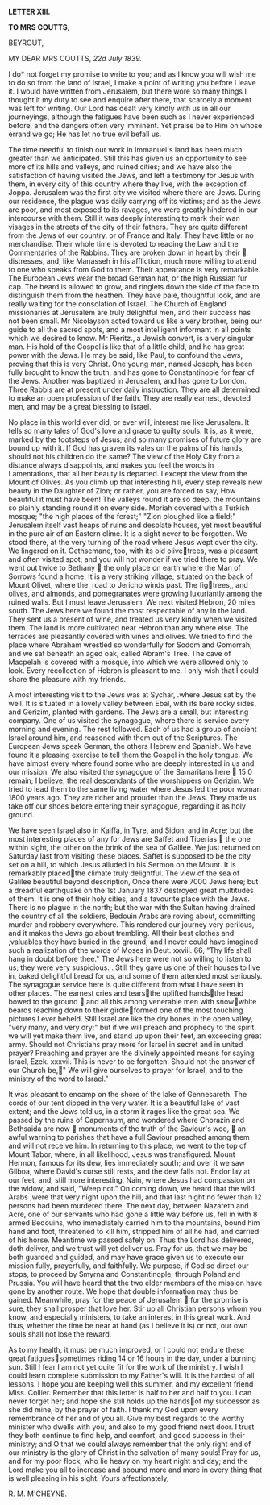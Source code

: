 ﻿**LETTER XIII.**

**TO MRS COUTTS,**

BEYROUT,

MY DEAR MRS COUTTS, 	*22d July 1839.*

I do* not forget my promise to write to you; and as I know you will wish me to do so from the land of Israel, I make a point of writing you before I leave it. I would have written from Jerusalem, but there wore so many things I thought it my duty to see and enquire after there, that scarcely a moment was left for writing. Our Lord has dealt very kindly with us in all our journeyings, although the fatigues have been such as I never experienced before, and the dangers often very imminent. Yet praise be to Him on whose errand we go; He has let no true evil befall us.

The time needful to finish our work in Immanuel's land has been much greater than we anticipated. Still this has given us an opportunity to see more of its hills and valleys, and ruined cities; and we have also the satisfaction of having visited the Jews, and left a testimony for Jesus with them, in every city of this country where they live, with the exception of Joppa. Jerusalem was the first city we visited where there are Jews. During our residence, the plague was daily carrying off its victims; and as the Jews are poor, and most exposed to its ravages, we were greatly hindered in our intercourse with them. Still it was deeply interesting to mark their wan visages in the streets of the city of their fathers. They are quite different from the Jews of our country, or of France and Italy. They have little or no merchandise. Their whole time is devoted to reading the Law and the Commentaries of the Rabbins. They are broken down in heart by their  distresses, and, like Manasseh in his affliction, much more willing to attend to one who speaks from God to them. Their appearance is very remarkable. The European Jews wear the broad German hat, or the high Russian fur cap. The beard is allowed to grow, and ringlets down the side of the face to distinguish them from the heathen. They have pale, thoughtful look, and are really waiting for the consolation of Israel. The Church of England missionaries at Jerusalem are truly delightful men, and their success has not been small. Mr Nicolayson acted toward us like a very brother, being our guide to all the sacred spots, and a most intelligent informant in all points which we desired to know. Mr Pieritz., a Jewish convert, is a very singular man. His hold of the Gospel is like that of a little child, and he has great power with the Jews. He may be said, like Paul, to confound the Jews, proving that this is very Christ. One young man, named Joseph, has been fully brought to know the truth, and has gone to Constantinople for fear of the Jews. Another was baptized in Jerusalem, and has gone to London. Three Rabbis are at present under daily instruction. They are all determined to make an open profession of the faith. They are really earnest, devoted men, and may be a great blessing to Israel.

No place in this world ever did, or ever will, interest me like Jerusalem. It tells so many tales of God's love and grace to guilty souls. It is, as it were, marked by the footsteps of Jesus; and so many promises of future glory are bound up with it. If God has graven its vales on the palms of his hands, should not his children do the same? The view of the Holy City from a distance always disappoints, and makes you feel the words in Lamentations, that all her beauty is departed. I except the view from the Mount of Olives. As you climb up that interesting hill, every step reveals new beauty in the Daughter of Zion; or rather, you are forced to say, How beautiful it must have been! The valleys round it are so deep, the mountains so plainly standing round it on every side. Moriah covered with a Turkish mosque; "the high places of the forest;" "Zion ploughed like a field;" Jerusalem itself vast heaps of ruins and desolate houses, yet most beautiful in the pure air of an Eastern clime. It is a sight never to be forgotten. We stood there, at the very turning of the road where Jesus wept over the city. We lingered on it.  Gethsemane, too, with its old olivetrees, was a pleasant and often visited spot; and you will not wonder if we tried there to pray. We went out twice to Bethany  the only place on earth where the Man of Sorrows found a home. It is a very striking village, situated on the back of Mount Olivet, where the. road to Jericho winds past. The figtrees,, and olives, and almonds, and pomegranates were growing luxuriantly among the ruined walls. But I must leave Jerusalem. We next visited Hebron, 20 miles south. The Jews here we found the most respectable of any in the land. They sent us a present of wine, and treated us very kindly when we visited them. The land is more cultivated near Hebron than any where else. The terraces are pleasantly covered with vines and olives. We tried to find the place where Abraham wrestled so wonderfully for Sodom and Gomorrah; and we sat beneath an aged oak, called Abram's Tree. The cave of Macpelah is covered with a mosque, into which we were allowed only to look. Every recollection of Hebron is pleasant to me. I only wish that I could share the pleasure with my friends.

A most interesting visit to the Jews was at Sychar, .where Jesus sat by the well. It is situated in a lovely valley between Ebal, with its bare rocky sides, and Gerizim, planted with gardens. The Jews are a small, but interesting company. One of us visited the synagogue, where there is service every morning and evening. The rest followed. Each of us had a group of ancient Israel around him, and reasoned with them out of the Scriptures. The European Jews speak German, the others Hebrew and Spanish. We have found it a pleasing exercise to tell them the Gospel in the holy tongue. We have almost every where found some who are deeply interested in us and our mission. We also visited the synagogue of the Samaritans here  15 0 remain; I believe, the real descendants of the worshippers on Gerizim. We tried to lead them to the same living water where Jesus led the poor woman 1800 years ago. They are richer and prouder than the Jews. They made us take off our shoes before entering their synagogue, regarding it as holy ground.

We have seen Israel also in Kaiffa, in Tyre, and Sidon, and in Acre; but the most interesting places of any for Jews are Saffet and Tiberias  the one within sight, the other on the brink of the sea of Galilee. We just returned on Saturday last from visiting these places. Saffet is supposed to be the city set on a hill, to which Jesus alluded in his Sermon on the Mount. It is remarkably placedthe climate truly delightful. The view of the sea of Galilee beautiful beyond description, Once there were 7000 Jews here; but a dreadful earthquake on the 1st January 1837 destroyed great multitudes of them. It is one of their holy cities, and a favourite place with the Jews. There is no plague in the north; but the war with the Sultan having drained the country of all the soldiers, Bedouin Arabs are roving about, committing murder and robbery everywhere. This rendered our journey very perilous, and it makes the Jews go about trembling. All their best clothes and ,valuables they have buried in the ground; and I never could have imagined such a realization of the words of Moses in Deut. xxviii. 66, “Thy life shall hang in doubt before thee." The Jews here were not so willing to listen to us; they were very suspicious. . Still they gave us one of their houses to live in, baked delightful bread for us, and some of them attended most seriously. The synagogue service here is quite different from what I have seen in other places. The earnest cries and tearsthe uplifted handsthe head bowed to the ground  and all this among venerable men with snowwhite beards reaching down to their girdleformed one of the most touching pictures I ever beheld. Still Israel are like the dry bones in the open valley, "very many, and very dry;" but if we will preach and prophecy to the spirit, we will yet make them live, and stand up upon their feet, an exceeding great army. Should not Christians pray more for Israel in secret and in united prayer? Preaching and prayer are the divinely appointed means for saying Israel, Ezek. xxxvii. This is never to be forgotten. Should not the answer of our Church be," We will give ourselves to prayer for Israel, and to the ministry of the word to Israel."

It was pleasant to encamp on the shore of the lake of Gennesareth. The cords of our tent dipped in the very water. It is a beautiful lake of vast extent; and the Jews told us, in a storm it rages like the great sea. We passed by the ruins of Capernaum, and wondered where Chorazin and Bethsaida are now  monuments of the truth of the Saviour's woe,  an awful warning to parishes that have a full Saviour preached among them and will not receive him. In returning to this place, we went to the top of Mount Tabor, where, in all likelihood, Jesus was transfigured. Mount Hermon, famous for its dew, lies immediately south; and over it we saw Gilboa, where David's curse still rests, and the dew falls not. Endor lay at our feet, and, still more interesting, Nain, where Jesus had compassion on the widow, and said, "Weep not." On coming down, we heard that the wild Arabs ,were that very night upon the hill, and that last night no fewer than 12 persons had been murdered there. The next day, between Nazareth and Acre, one of our servants who had gone a little way before us, fell in with 8 armed Bedouins, who immediately carried him to the mountains, bound him hand and foot, threatened to kill him, stripped him of all he had, and carried of his horse. Meantime we passed safely on. Thus the Lord has delivered, doth deliver, and we trust will yet deliver us. Pray for us, that we may be both guarded and guided, and may have grace given us to execute our mission fully, prayerfully, and faithfully. We purpose, if God so direct our stops, to proceed by Smyrna and Constantinople, through Poland and Prussia. You will have heard that the two elder members of the mission have gone by another route. We hope that double information may thus be gained. Meanwhile, pray for the peace of Jerusalem  for the promise is sure, they shall prosper that love her. Stir up all Christian persons whom you know, and especially ministers, to take an interest in this great work. And thus, whether the time be near at hand (as I believe it is) or  not, our own souls shall not lose the reward.

As to my health, it must be much improved, or I could not endure these great fatiguessometimes riding 14 or 16 hours in the day, under a burning sun. Still I fear I am not yet quite fit for the work of the ministry. I wish I could learn complete submission to my Father's will. It is the hardest of all lessons. I hope you are keeping well this summer, and my excellent friend Miss. Collier. Remember that this letter is half to her and half to you. I can never forget her; and hope she still holds up the handsof my successor as she did mine, by the prayer of faith. I thank my God upon every remembrance of her and of you all. Give my best regards to the worthy minister who dwells with you, and also to my good friend next door. I trust they both continue to find help, and comfort, and good success in their ministry; and O that we could always remember that the only right end of our ministry is the glory of Christ in the salvation of many souls! Pray for us, and for my poor flock, who lie heavy on my heart night and day; and the Lord make you all to increase and abound more and more in every thing that is well pleasing in his sight. Yours affectionately,

R. M. M'CHEYNE.
